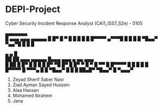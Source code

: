 # DEPI-Project
Cyber Security Incident Response Analyst (CAI1_ISS7_S2e) - 0105

▄▄▄▄▄▄▄                     
   █     ▄▄▄    ▄▄▄   ▄▄▄▄▄ 
   █    █▀  █  ▀   █  █ █ █ 
   █    █▀▀▀▀  ▄▀▀▀█  █ █ █ 
   █    ▀█▄▄▀  ▀▄▄▀█  █ █ █ 
                            
                            
                                                 
 ▄    ▄               █                          
 ██  ██  ▄▄▄   ▄▄▄▄▄  █▄▄▄    ▄▄▄    ▄ ▄▄   ▄▄▄  
 █ ██ █ █▀  █  █ █ █  █▀ ▀█  █▀  █   █▀  ▀ █   ▀ 
 █ ▀▀ █ █▀▀▀▀  █ █ █  █   █  █▀▀▀▀   █      ▀▀▀▄ 
 █    █ ▀█▄▄▀  █ █ █  ██▄█▀  ▀█▄▄▀   █     ▀▄▄▄▀ 

 

1. Zeyad Sherif Saber Nasr
2. Ziad Ayman Sayed Hussien 
3. Alaa Hassan
4. Mohamed Ibrahem
5. Jana
